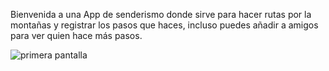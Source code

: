 Bienvenida a una App de senderismo donde sirve para hacer rutas por la montañas y registrar los pasos que haces, incluso puedes añadir a amigos para ver quien hace más pasos.


![primera pantalla](https://github.com/user-attachments/assets/441ae8a9-2105-42aa-bc75-87c1e43c2b51)
